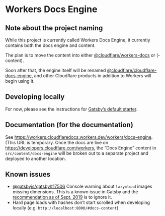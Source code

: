 # Workers Docs Engine

## Note about the project naming

While this project is currently called Workers Docs Engine, it currently contains both the docs engine and content.

The plan is to move the content into either [@cloudflare/workers-docs](https://github.com/cloudflare/workers-docs) or (-content).

Soon after that, the engine itself will be renamed [@cloudflare/cloudflare-docs-engine](https://github.com/cloudflare/cloudflare-docs-engine), and other Cloudflare products in addition to Workers will begin using it.

## Developing locally

For now, please see the instructions for [Gatsby’s default starter](https://github.com/gatsbyjs/gatsby-starter-default).

## Documentation (for the documentation)

See https://workers.cloudflaredocs.workers.dev/workers/docs-engine. (This URL is temporary. Once the docs are live on https://developers.cloudflare.com/workers, the “Docs Engine” content in `src/content/docs-engine` will be broken out to a separate project and deployed to another location.

## Known issues

- [@gatsbyjs/gatsby#17506](https://github.com/gatsbyjs/gatsby/issues/17506) Console warning about `lazy=load` images missing dimensions. This is a known issue in Gatsby and the [recommendation as of Sept, 2019](https://github.com/gatsbyjs/gatsby/issues/17506#issuecomment-529904482) is to ignore it.
- Hard page loads with hashes don’t start scrolled when developing locally (e.g. `http://localhost:8000/#docs-content`)
